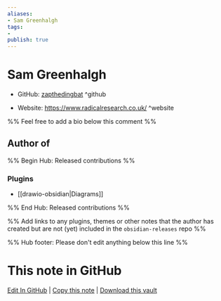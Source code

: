 ```yaml
---
aliases:
- Sam Greenhalgh
tags:
- 
publish: true
---
```


# Sam Greenhalgh

- GitHub: [zapthedingbat](https://github.com/zapthedingbat/) ^github
<!-- - Discord: `@` ^discord-->
- Website: <https://www.radicalresearch.co.uk/> ^website
<!-- - [[Publish sites|Publish site]]: ^publish-->

%% Feel free to add a bio below this comment %%


## Author of

%% Begin Hub: Released contributions %%
### Plugins
- [[drawio-obsidian|Diagrams]]

%% End Hub: Released contributions %%

%% Add links to any plugins, themes or other notes that the author has created but are not (yet) included in the `obsidian-releases` repo %%

<!--
### Unlisted plugins
-->

<!--
### Others
-->

<!--
## Sponsor this author

- [[GitHub sponsors]]: [Sponsor @zapthedingbat on GitHub Sponsors](https://github.com/sponsors/zapthedingbat) ^github-sponsor
- [[Buy me a coffee]]: ^buy-me-a-coffee
- [[PayPal]]: ^paypal
- [[Patreon]]: ^patreon

-->

<!--
## Follow this author

- [[YouTube Channels|On YouTube]]: ^youtube
- Twitter: ^twitter
- ...
-->

%% Hub footer: Please don't edit anything below this line %%

# This note in GitHub

<span class="git-footer">[Edit In GitHub](https://github.dev/obsidian-community/obsidian-hub/blob/main/01%20-%20Community/People/zapthedingbat.md "git-hub-edit-note") | [Copy this note](https://raw.githubusercontent.com/obsidian-community/obsidian-hub/main/01%20-%20Community/People/zapthedingbat.md "git-hub-copy-note") | [Download this vault](https://github.com/obsidian-community/obsidian-hub/archive/refs/heads/main.zip "git-hub-download-vault") </span>
